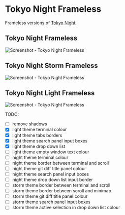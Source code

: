 # Tokyo Night Frameless

Frameless versions of [Tokyo Night](https://github.com/enkia/tokyo-night-vscode-theme).

## Tokyo Night Frameless

![Screenshot - Tokyo Night Frameless](https://raw.githubusercontent.com/magdalenalipka/tokyo-night-frameless/master/static/ss_tokyo_night.png)

## Tokyo Night Storm Frameless

![Screenshot - Tokyo Night Frameless](https://raw.githubusercontent.com/magdalenalipka/tokyo-night-frameless/master/static/ss_tokyo_night.png)

## Tokyo Night Light Frameless

![Screenshot - Tokyo Night Frameless](https://raw.githubusercontent.com/magdalenalipka/tokyo-night-frameless/master/static/ss_tokyo_night.png)

TODO:

- [ ] remove shadows
- [x] light theme terminal colour
- [x] light theme tabs borders
- [x] light theme search panel input boxes
- [x] light theme drop down list
- [ ] light theme empty window text colour
- [ ] night theme terminal colour
- [ ] night theme border between terminal and scroll
- [ ] night theme git diff title panel colour
- [ ] night theme search panel input boxes
- [ ] night theme drop down list input border
- [ ] storm theme border between terminal and scroll
- [ ] storm theme border between scroll and minimap
- [ ] storm theme git diff title panel colour
- [ ] storm theme search panel input boxes
- [ ] storm theme active selection in drop down list colour
